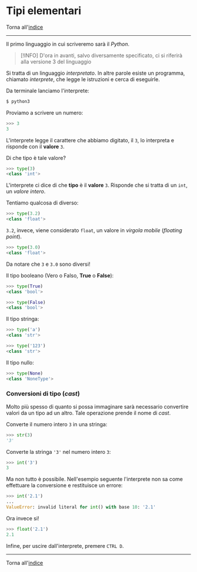 # Tipi elementari

Torna all'[indice](../toc.md)

---

Il primo linguaggio in cui scriveremo sarà il _Python_.

> [!INFO]
> D'ora in avanti, salvo diversamente specificato, ci si riferirà alla versione 3 del linguaggio

Si tratta di un linguaggio _interpretato_. In altre parole esiste un programma, chiamato _interprete_, che legge le istruzioni e cerca di eseguirle.

Da terminale lanciamo l'interprete:

```bash
$ python3
```

Proviamo a scrivere un numero:

```py
>>> 3
3
```

L'interprete legge il carattere che abbiamo digitato, il `3`, lo interpreta e risponde con il **valore** `3`.

Di che tipo è tale valore?

```py
>>> type(3)
<class 'int'>
```

L'interprete ci dice di che **tipo** è il **valore** `3`. Risponde che si tratta di un `int`, un _valore intero_.

Tentiamo qualcosa di diverso:

```py
>>> type(3.2)
<class 'float'>
```

`3.2`, invece, viene considerato `float`, un valore in _virgola mobile_ (_floating point_).

```py
>>> type(3.0)
<class 'float'>
```

Da notare che `3` e `3.0` sono diversi!

Il tipo booleano (Vero o Falso, **True** o **False**):

```py
>>> type(True)
<class 'bool'>

>>> type(False)
<class 'bool'>
```

Il tipo stringa:

```py
>>> type('a')
<class 'str'>

>>> type('123')
<class 'str'>
```

Il tipo nullo:

```py
>>> type(None)
<class 'NoneType'>
```

### Conversioni di tipo (_cast_)

Molto più spesso di quanto si possa immaginare sarà necessario convertire valori da un tipo ad un altro. Tale operazione prende il nome di _cast_.

Converte il numero intero `3` in una stringa:

```py
>>> str(3)
'3'
```

Converte la stringa `'3'` nel numero intero `3`:

```py
>>> int('3')
3
```

Ma non tutto è possibile. Nell'esempio seguente l'interprete non sa come effettuare la conversione e restituisce un errore:

```py
>>> int('2.1')
...
ValueError: invalid literal for int() with base 10: '2.1'
```

Ora invece si!

```py
>>> float('2.1')
2.1
```

Infine, per uscire dall'interprete, premere `CTRL D`.

---

Torna all'[indice](../toc.md)
